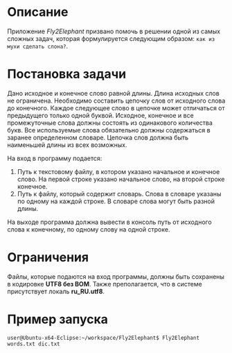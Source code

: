 # Описание
Приложение *Fly2Elephant* призвано помочь в решении одной из самых сложных задач, которая формулируется следующим образом: `как из мухи сделать слона?`.

# Постановка задачи
Дано исходное и конечное слово равной длины. Длина исходных слов не ограничена. Необходимо составить цепочку слов от исходного слова до конечного. Каждое следующее слово в цепочке может отличаться от предыдущего только одной буквой. Исходное, конечное и все промежуточные слова должны состоять из одинакового количества букв. Все используемые слова обязательно должны содержаться в заранее определенном словаре. Цепочка слов должна быть наименьшей длины из всех возможных.

На вход в программу подается:
 1.	Путь к текстовому файлу, в котором указано начальное и конечное слово. На первой строке указано начальное слово, на второй строке конечное.
 2.	Путь к файлу, который содержит словарь. Слова в словаре указаны по одному на каждой строке. В словаре слова могут быть разной длины.

На выходе программа должна вывести в консоль путь от исходного слова к конечному, по одному слову на одной строке.

# Ограничения
Файлы, которые подаются на вход программы, должны быть сохранены в кодировке **UTF8 без BOM**.
Также преполагается, что в системе присутствует локаль **ru_RU.utf8**.

# Пример запуска
`user@Ubuntu-x64-Eclipse:~/workspace/Fly2Elephant$ Fly2Elephant words.txt dic.txt`
